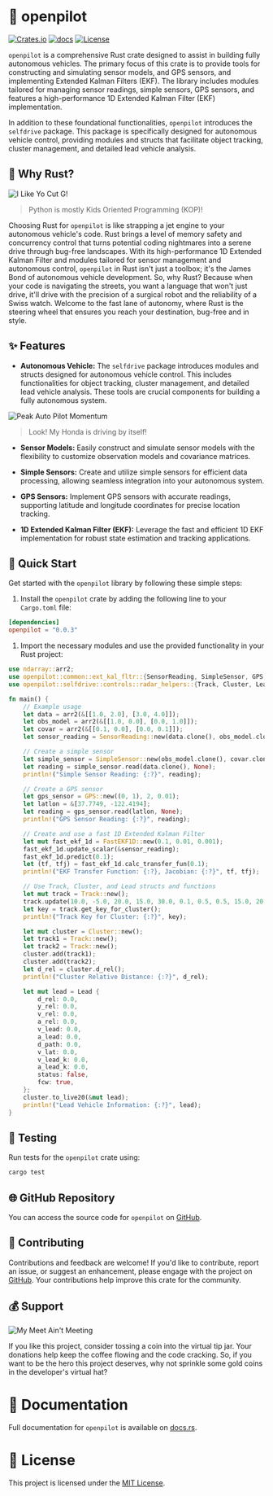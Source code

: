 # 🚗 openpilot

[![Crates.io](https://img.shields.io/crates/v/openpilot.svg)](https://crates.io/crates/openpilot)
[![docs](https://docs.rs/openpilot/badge.svg)](https://docs.rs/openpilot/)
[![License](https://img.shields.io/badge/license-MIT-blue.svg)](LICENSE)

`openpilot` is a comprehensive Rust crate designed to assist in building fully autonomous vehicles. The primary focus of this crate is to provide tools for constructing and simulating sensor models, and GPS sensors, and implementing Extended Kalman Filters (EKF). The library includes modules tailored for managing sensor readings, simple sensors, GPS sensors, and features a high-performance 1D Extended Kalman Filter (EKF) implementation.

In addition to these foundational functionalities, `openpilot` introduces the `selfdrive` package. This package is specifically designed for autonomous vehicle control, providing modules and structs that facilitate object tracking, cluster management, and detailed lead vehicle analysis.

## 🦀 Why Rust?

![I Like Yo Cut G!](https://github.com/wiseaidev/openpilot/assets/62179149/cc8c8ff4-94cb-4fa5-aab1-8cd43c3f1791)

> Python is mostly Kids Oriented Programming (KOP)!

Choosing Rust for `openpilot` is like strapping a jet engine to your autonomous vehicle's code. Rust brings a level of memory safety and concurrency control that turns potential coding nightmares into a serene drive through bug-free landscapes. With its high-performance 1D Extended Kalman Filter and modules tailored for sensor management and autonomous control, `openpilot` in Rust isn't just a toolbox; it's the James Bond of autonomous vehicle development. So, why Rust? Because when your code is navigating the streets, you want a language that won't just drive, it'll drive with the precision of a surgical robot and the reliability of a Swiss watch. Welcome to the fast lane of autonomy, where Rust is the steering wheel that ensures you reach your destination, bug-free and in style.

## ✨ Features

- **Autonomous Vehicle:** The `selfdrive` package introduces modules and structs designed for autonomous vehicle control. This includes functionalities for object tracking, cluster management, and detailed lead vehicle analysis. These tools are crucial components for building a fully autonomous system.

![Peak Auto Pilot Momentum](https://github.com/wiseaidev/openpilot/assets/62179149/26b04782-ea3d-4bd6-981e-642818810cc9)

> Look! My Honda is driving by itself!

- **Sensor Models:** Easily construct and simulate sensor models with the flexibility to customize observation models and covariance matrices.

- **Simple Sensors:** Create and utilize simple sensors for efficient data processing, allowing seamless integration into your autonomous system.

- **GPS Sensors:** Implement GPS sensors with accurate readings, supporting latitude and longitude coordinates for precise location tracking.

- **1D Extended Kalman Filter (EKF):** Leverage the fast and efficient 1D EKF implementation for robust state estimation and tracking applications.

## 🚀 Quick Start

Get started with the `openpilot` library by following these simple steps:

1. Install the `openpilot` crate by adding the following line to your `Cargo.toml` file:

```toml
[dependencies]
openpilot = "0.0.3"
```

1. Import the necessary modules and use the provided functionality in your Rust project:

```rust
use ndarray::arr2;
use openpilot::common::ext_kal_fltr::{SensorReading, SimpleSensor, GPS, EKF, FastEKF1D};
use openpilot::selfdrive::controls::radar_helpers::{Track, Cluster, Lead};

fn main() {
    // Example usage
    let data = arr2(&[[1.0, 2.0], [3.0, 4.0]]);
    let obs_model = arr2(&[[1.0, 0.0], [0.0, 1.0]]);
    let covar = arr2(&[[0.1, 0.0], [0.0, 0.1]]);
    let sensor_reading = SensorReading::new(data.clone(), obs_model.clone(), covar.clone());

    // Create a simple sensor
    let simple_sensor = SimpleSensor::new(obs_model.clone(), covar.clone(), 2);
    let reading = simple_sensor.read(data.clone(), None);
    println!("Simple Sensor Reading: {:?}", reading);

    // Create a GPS sensor
    let gps_sensor = GPS::new((0, 1), 2, 0.01);
    let latlon = &[37.7749, -122.4194];
    let reading = gps_sensor.read(latlon, None);
    println!("GPS Sensor Reading: {:?}", reading);

    // Create and use a fast 1D Extended Kalman Filter
    let mut fast_ekf_1d = FastEKF1D::new(0.1, 0.01, 0.001);
    fast_ekf_1d.update_scalar(&sensor_reading);
    fast_ekf_1d.predict(0.1);
    let (tf, tfj) = fast_ekf_1d.calc_transfer_fun(0.1);
    println!("EKF Transfer Function: {:?}, Jacobian: {:?}", tf, tfj);

    // Use Track, Cluster, and Lead structs and functions
    let mut track = Track::new();
    track.update(10.0, -5.0, 20.0, 15.0, 30.0, 0.1, 0.5, 0.5, 15.0, 20.0, 10.0);
    let key = track.get_key_for_cluster();
    println!("Track Key for Cluster: {:?}", key);

    let mut cluster = Cluster::new();
    let track1 = Track::new();
    let track2 = Track::new();
    cluster.add(track1);
    cluster.add(track2);
    let d_rel = cluster.d_rel();
    println!("Cluster Relative Distance: {:?}", d_rel);

    let mut lead = Lead {
        d_rel: 0.0,
        y_rel: 0.0,
        v_rel: 0.0,
        a_rel: 0.0,
        v_lead: 0.0,
        a_lead: 0.0,
        d_path: 0.0,
        v_lat: 0.0,
        v_lead_k: 0.0,
        a_lead_k: 0.0,
        status: false,
        fcw: true,
    };
    cluster.to_live20(&mut lead);
    println!("Lead Vehicle Information: {:?}", lead);
}
```

## 🧪 Testing

Run tests for the `openpilot` crate using:

```bash
cargo test
```

## 🌐 GitHub Repository

You can access the source code for `openpilot` on [GitHub](https://github.com/wiseaidev/openpilot).

## 🤝 Contributing

Contributions and feedback are welcome! If you'd like to contribute, report an issue, or suggest an enhancement, please engage with the project on [GitHub](https://github.com/wiseaidev/openpilot). Your contributions help improve this crate for the community.

## 💰 Support 

![My Meet Ain't Meeting](https://github.com/wiseaidev/openpilot/assets/62179149/ddb4966a-3449-4266-8e4a-7bb6914fbe4b)

If you like this project, consider tossing a coin into the virtual tip jar. Your donations help keep the coffee flowing and the code cracking. So, if you want to be the hero this project deserves, why not sprinkle some gold coins in the developer's virtual hat?

# 📘 Documentation

Full documentation for `openpilot` is available on [docs.rs](https://docs.rs/openpilot/).

# 📄 License

This project is licensed under the [MIT License](LICENSE).
